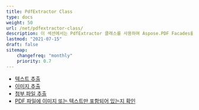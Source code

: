```yaml
---
title: PdfExtractor Class
type: docs
weight: 50
url: /net/pdfextractor-class/
description: 이 섹션에서는 PdfExtractor 클래스를 사용하여 Aspose.PDF Facades를 사용하는 방법을 설명합니다.
lastmod: "2021-07-15"
draft: false
sitemap:
    changefreq: "monthly"
    priority: 0.7
---
```


- [텍스트 추출](/pdf/net/extract-text/)
- [이미지 추출](/pdf/net/extract-images/)
- [첨부 파일 추출](/pdf/net/extract-attachments/)
- [PDF 파일에 이미지 또는 텍스트만 포함되어 있는지 확인](/pdf/net/find-whether-pdf-file-contains-images-or-text-only/)